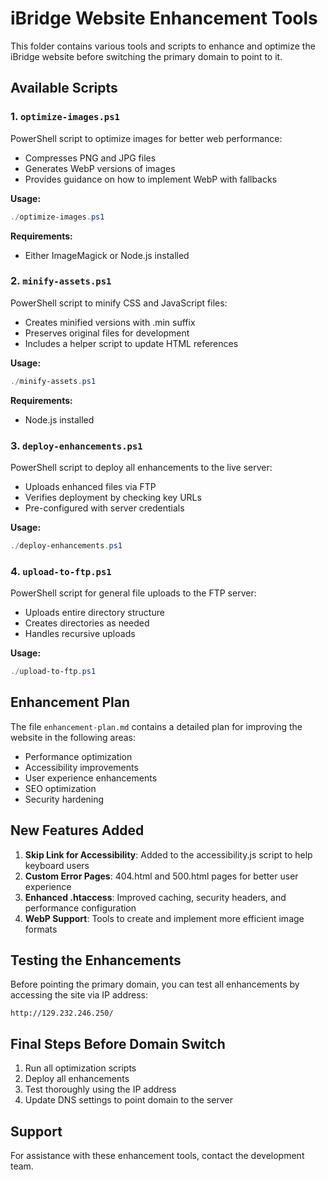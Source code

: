 # iBridge Website Enhancement Tools

This folder contains various tools and scripts to enhance and optimize the iBridge website before switching the primary domain to point to it.

## Available Scripts

### 1. `optimize-images.ps1`
PowerShell script to optimize images for better web performance:
- Compresses PNG and JPG files
- Generates WebP versions of images
- Provides guidance on how to implement WebP with fallbacks

**Usage:**
```powershell
./optimize-images.ps1
```

**Requirements:**
- Either ImageMagick or Node.js installed

### 2. `minify-assets.ps1`
PowerShell script to minify CSS and JavaScript files:
- Creates minified versions with .min suffix
- Preserves original files for development
- Includes a helper script to update HTML references

**Usage:**
```powershell
./minify-assets.ps1
```

**Requirements:**
- Node.js installed

### 3. `deploy-enhancements.ps1`
PowerShell script to deploy all enhancements to the live server:
- Uploads enhanced files via FTP
- Verifies deployment by checking key URLs
- Pre-configured with server credentials

**Usage:**
```powershell
./deploy-enhancements.ps1
```

### 4. `upload-to-ftp.ps1`
PowerShell script for general file uploads to the FTP server:
- Uploads entire directory structure
- Creates directories as needed
- Handles recursive uploads

**Usage:**
```powershell
./upload-to-ftp.ps1
```

## Enhancement Plan

The file `enhancement-plan.md` contains a detailed plan for improving the website in the following areas:
- Performance optimization
- Accessibility improvements
- User experience enhancements
- SEO optimization
- Security hardening

## New Features Added

1. **Skip Link for Accessibility**: Added to the accessibility.js script to help keyboard users
2. **Custom Error Pages**: 404.html and 500.html pages for better user experience
3. **Enhanced .htaccess**: Improved caching, security headers, and performance configuration
4. **WebP Support**: Tools to create and implement more efficient image formats

## Testing the Enhancements

Before pointing the primary domain, you can test all enhancements by accessing the site via IP address:
```
http://129.232.246.250/
```

## Final Steps Before Domain Switch

1. Run all optimization scripts
2. Deploy all enhancements
3. Test thoroughly using the IP address
4. Update DNS settings to point domain to the server

## Support

For assistance with these enhancement tools, contact the development team.
